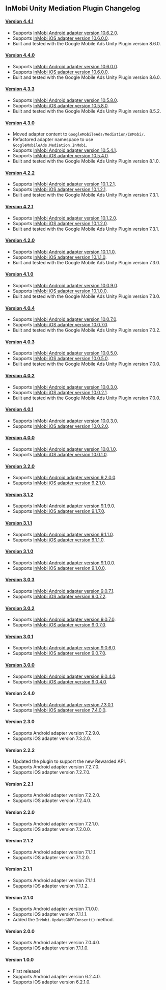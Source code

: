 ## InMobi Unity Mediation Plugin Changelog

#### [Version 4.4.1](https://dl.google.com/googleadmobadssdk/mediation/unity/inmobi/InMobiUnityAdapter-4.4.1.zip)
- Supports [InMobi Android adapter version 10.6.2.0](https://github.com/googleads/googleads-mobile-android-mediation/blob/main/ThirdPartyAdapters/inmobi/CHANGELOG.md#version-10620).
- Supports [InMobi iOS adapter version 10.6.0.0](https://github.com/googleads/googleads-mobile-ios-mediation/blob/main/adapters/InMobi/CHANGELOG.md#version-10600).
- Built and tested with the Google Mobile Ads Unity Plugin version 8.6.0.

#### [Version 4.4.0](https://dl.google.com/googleadmobadssdk/mediation/unity/inmobi/InMobiUnityAdapter-4.4.0.zip)
- Supports [InMobi Android adapter version 10.6.0.0](https://github.com/googleads/googleads-mobile-android-mediation/blob/main/ThirdPartyAdapters/inmobi/CHANGELOG.md#version-10600).
- Supports [InMobi iOS adapter version 10.6.0.0](https://github.com/googleads/googleads-mobile-ios-mediation/blob/main/adapters/InMobi/CHANGELOG.md#version-10600).
- Built and tested with the Google Mobile Ads Unity Plugin version 8.6.0.

#### [Version 4.3.3](https://dl.google.com/googleadmobadssdk/mediation/unity/inmobi/InMobiUnityAdapter-4.3.3.zip)
- Supports [InMobi Android adapter version 10.5.8.0](https://github.com/googleads/googleads-mobile-android-mediation/blob/main/ThirdPartyAdapters/inmobi/CHANGELOG.md#version-10580).
- Supports [InMobi iOS adapter version 10.5.8.0](https://github.com/googleads/googleads-mobile-ios-mediation/blob/main/adapters/InMobi/CHANGELOG.md#version-10580).
- Built and tested with the Google Mobile Ads Unity Plugin version 8.5.2.

#### [Version 4.3.0](https://dl.google.com/googleadmobadssdk/mediation/unity/inmobi/InMobiUnityAdapter-4.3.0.zip)
- Moved adapter content to `GoogleMobileAds/Mediation/InMobi/`.
- Refactored adapter namespace to use `GoogleMobileAds.Mediation.InMobi`.
- Supports [InMobi Android adapter version 10.5.4.1](https://github.com/googleads/googleads-mobile-android-mediation/blob/main/ThirdPartyAdapters/inmobi/CHANGELOG.md#version-10541).
- Supports [InMobi iOS adapter version 10.5.4.0](https://github.com/googleads/googleads-mobile-ios-mediation/blob/main/adapters/InMobi/CHANGELOG.md#version-10540).
- Built and tested with the Google Mobile Ads Unity Plugin version 8.1.0.

#### [Version 4.2.2](https://dl.google.com/googleadmobadssdk/mediation/unity/inmobi/InMobiUnityAdapter-4.2.2.zip)
- Supports [InMobi Android adapter version 10.1.2.1](https://github.com/googleads/googleads-mobile-android-mediation/blob/main/ThirdPartyAdapters/inmobi/CHANGELOG.md#version-10121).
- Supports [InMobi iOS adapter version 10.1.2.1](https://github.com/googleads/googleads-mobile-ios-mediation/blob/main/adapters/InMobi/CHANGELOG.md#version-10121).
- Built and tested with the Google Mobile Ads Unity Plugin version 7.3.1.

#### [Version 4.2.1](https://dl.google.com/googleadmobadssdk/mediation/unity/inmobi/InMobiUnityAdapter-4.2.1.zip)
- Supports [InMobi Android adapter version 10.1.2.0](https://github.com/googleads/googleads-mobile-android-mediation/blob/main/ThirdPartyAdapters/inmobi/CHANGELOG.md#version-10120).
- Supports [InMobi iOS adapter version 10.1.2.0](https://github.com/googleads/googleads-mobile-ios-mediation/blob/main/adapters/InMobi/CHANGELOG.md#version-10120).
- Built and tested with the Google Mobile Ads Unity Plugin version 7.3.1.

#### [Version 4.2.0](https://dl.google.com/googleadmobadssdk/mediation/unity/inmobi/InMobiUnityAdapter-4.2.0.zip)
- Supports [InMobi Android adapter version 10.1.1.0](https://github.com/googleads/googleads-mobile-android-mediation/blob/main/ThirdPartyAdapters/inmobi/CHANGELOG.md#version-10110).
- Supports [InMobi iOS adapter version 10.1.1.0](https://github.com/googleads/googleads-mobile-ios-mediation/blob/main/adapters/InMobi/CHANGELOG.md#version-10110).
- Built and tested with the Google Mobile Ads Unity Plugin version 7.3.0.

#### [Version 4.1.0](https://dl.google.com/googleadmobadssdk/mediation/unity/inmobi/InMobiUnityAdapter-4.1.0.zip)
- Supports [InMobi Android adapter version 10.0.9.0](https://github.com/googleads/googleads-mobile-android-mediation/blob/main/ThirdPartyAdapters/inmobi/CHANGELOG.md#version-10090).
- Supports [InMobi iOS adapter version 10.1.0.0](https://github.com/googleads/googleads-mobile-ios-mediation/blob/main/adapters/InMobi/CHANGELOG.md#version-10100).
- Built and tested with the Google Mobile Ads Unity Plugin version 7.3.0.

#### [Version 4.0.4](https://dl.google.com/googleadmobadssdk/mediation/unity/inmobi/InMobiUnityAdapter-4.0.4.zip)
- Supports [InMobi Android adapter version 10.0.7.0](https://github.com/googleads/googleads-mobile-android-mediation/blob/main/ThirdPartyAdapters/inmobi/CHANGELOG.md#version-10070).
- Supports [InMobi iOS adapter version 10.0.7.0](https://github.com/googleads/googleads-mobile-ios-mediation/blob/main/adapters/InMobi/CHANGELOG.md#version-10070).
- Built and tested with the Google Mobile Ads Unity Plugin version 7.0.2.

#### [Version 4.0.3](https://dl.google.com/googleadmobadssdk/mediation/unity/inmobi/InMobiUnityAdapter-4.0.3.zip)
- Supports [InMobi Android adapter version 10.0.5.0](https://github.com/googleads/googleads-mobile-android-mediation/blob/main/ThirdPartyAdapters/inmobi/CHANGELOG.md#version-10050).
- Supports [InMobi iOS adapter version 10.0.5.0](https://github.com/googleads/googleads-mobile-ios-mediation/blob/main/adapters/InMobi/CHANGELOG.md#version-10050).
- Built and tested with the Google Mobile Ads Unity Plugin version 7.0.0.

#### [Version 4.0.2](https://dl.google.com/googleadmobadssdk/mediation/unity/inmobi/InMobiUnityAdapter-4.0.2.zip)
- Supports [InMobi Android adapter version 10.0.3.0](https://github.com/googleads/googleads-mobile-android-mediation/blob/main/ThirdPartyAdapters/inmobi/CHANGELOG.md#version-10030).
- Supports [InMobi iOS adapter version 10.0.2.1](https://github.com/googleads/googleads-mobile-ios-mediation/blob/main/adapters/InMobi/CHANGELOG.md#version-10021).
- Built and tested with the Google Mobile Ads Unity Plugin version 7.0.0.

#### [Version 4.0.1](https://dl.google.com/googleadmobadssdk/mediation/unity/inmobi/InMobiUnityAdapter-4.0.1.zip)
- Supports [InMobi Android adapter version 10.0.3.0](https://github.com/googleads/googleads-mobile-android-mediation/blob/main/ThirdPartyAdapters/inmobi/CHANGELOG.md#version-10030).
- Supports [InMobi iOS adapter version 10.0.2.0](https://github.com/googleads/googleads-mobile-ios-mediation/blob/main/adapters/InMobi/CHANGELOG.md#version-10020).

#### [Version 4.0.0](https://dl.google.com/googleadmobadssdk/mediation/unity/inmobi/InMobiUnityAdapter-4.0.0.zip)
- Supports [InMobi Android adapter version 10.0.1.0](https://github.com/googleads/googleads-mobile-android-mediation/blob/main/ThirdPartyAdapters/inmobi/CHANGELOG.md#version-10010).
- Supports [InMobi iOS adapter version 10.0.1.0](https://github.com/googleads/googleads-mobile-ios-mediation/blob/main/adapters/InMobi/CHANGELOG.md#version-10010).

#### [Version 3.2.0](https://dl.google.com/googleadmobadssdk/mediation/unity/inmobi/InMobiUnityAdapter-3.2.0.zip)
- Supports [InMobi Android adapter version 9.2.0.0](https://github.com/googleads/googleads-mobile-android-mediation/blob/main/ThirdPartyAdapters/inmobi/CHANGELOG.md#version-9200).
- Supports [InMobi iOS adapter version 9.2.1.0](https://github.com/googleads/googleads-mobile-ios-mediation/blob/main/adapters/InMobi/CHANGELOG.md#version-9210).

#### [Version 3.1.2](https://dl.google.com/googleadmobadssdk/mediation/unity/inmobi/InMobiUnityAdapter-3.1.2.zip)
- Supports [InMobi Android adapter version 9.1.9.0](https://github.com/googleads/googleads-mobile-android-mediation/blob/main/ThirdPartyAdapters/inmobi/CHANGELOG.md#version-9190).
- Supports [InMobi iOS adapter version 9.1.7.0](https://github.com/googleads/googleads-mobile-ios-mediation/blob/main/adapters/InMobi/CHANGELOG.md#version-9170).

#### [Version 3.1.1](https://dl.google.com/googleadmobadssdk/mediation/unity/inmobi/InMobiUnityAdapter-3.1.1.zip)
- Supports [InMobi Android adapter version 9.1.1.0](https://github.com/googleads/googleads-mobile-android-mediation/blob/main/ThirdPartyAdapters/inmobi/CHANGELOG.md#version-9110).
- Supports [InMobi iOS adapter version 9.1.1.0](https://github.com/googleads/googleads-mobile-ios-mediation/blob/main/adapters/InMobi/CHANGELOG.md#version-9110).

#### [Version 3.1.0](https://dl.google.com/googleadmobadssdk/mediation/unity/inmobi/InMobiUnityAdapter-3.1.0.zip)
- Supports [InMobi Android adapter version 9.1.0.0](https://github.com/googleads/googleads-mobile-android-mediation/blob/main/ThirdPartyAdapters/inmobi/CHANGELOG.md#version-9100).
- Supports [InMobi iOS adapter version 9.1.0.0](https://github.com/googleads/googleads-mobile-ios-mediation/blob/main/adapters/InMobi/CHANGELOG.md#version-9100).

#### [Version 3.0.3](https://dl.google.com/googleadmobadssdk/mediation/unity/inmobi/InMobiUnityAdapter-3.0.3.zip)
- Supports [InMobi Android adapter version 9.0.7.1](https://github.com/googleads/googleads-mobile-android-mediation/blob/main/ThirdPartyAdapters/inmobi/CHANGELOG.md#version-9071).
- Supports [InMobi iOS adapter version 9.0.7.2](https://github.com/googleads/googleads-mobile-ios-mediation/blob/main/adapters/InMobi/CHANGELOG.md#version-9072).

#### [Version 3.0.2](https://dl.google.com/googleadmobadssdk/mediation/unity/inmobi/InMobiUnityAdapter-3.0.2.zip)
- Supports [InMobi Android adapter version 9.0.7.0](https://github.com/googleads/googleads-mobile-android-mediation/blob/main/ThirdPartyAdapters/inmobi/CHANGELOG.md#version-9070).
- Supports [InMobi iOS adapter version 9.0.7.0](https://github.com/googleads/googleads-mobile-ios-mediation/blob/main/adapters/InMobi/CHANGELOG.md#version-9070).

#### [Version 3.0.1](https://dl.google.com/googleadmobadssdk/mediation/unity/inmobi/InMobiUnityAdapter-3.0.1.zip)
- Supports [InMobi Android adapter version 9.0.6.0](https://github.com/googleads/googleads-mobile-android-mediation/blob/main/ThirdPartyAdapters/inmobi/CHANGELOG.md#version-9060).
- Supports [InMobi iOS adapter version 9.0.7.0](https://github.com/googleads/googleads-mobile-ios-mediation/blob/main/adapters/InMobi/CHANGELOG.md#version-9070).

#### [Version 3.0.0](https://dl.google.com/googleadmobadssdk/mediation/unity/inmobi/InMobiUnityAdapter-3.0.0.zip)
- Supports [InMobi Android adapter version 9.0.4.0](https://github.com/googleads/googleads-mobile-android-mediation/blob/main/ThirdPartyAdapters/inmobi/CHANGELOG.md#version-9040).
- Supports [InMobi iOS adapter version 9.0.4.0](https://github.com/googleads/googleads-mobile-ios-mediation/blob/main/adapters/InMobi/CHANGELOG.md#version-9040).

#### Version 2.4.0
- Supports [InMobi Android adapter version 7.3.0.1](https://github.com/googleads/googleads-mobile-android-mediation/blob/main/ThirdPartyAdapters/inmobi/CHANGELOG.md#version-7301).
- Supports [InMobi iOS adapter version 7.4.0.0](https://github.com/googleads/googleads-mobile-ios-mediation/blob/main/adapters/InMobi/CHANGELOG.md#version-7400).

#### Version 2.3.0
- Supports Android adapter version 7.2.9.0.
- Supports iOS adapter version 7.3.2.0.

#### Version 2.2.2
- Updated the plugin to support the new Rewarded API.
- Supports Android adapter version 7.2.7.0.
- Supports iOS adapter version 7.2.7.0.

#### Version 2.2.1
- Supports Android adapter version 7.2.2.0.
- Supports iOS adapter version 7.2.4.0.

#### Version 2.2.0
- Supports Android adapter version 7.2.1.0.
- Supports iOS adapter version 7.2.0.0.

#### Version 2.1.2
- Supports Android adapter version 7.1.1.1.
- Supports iOS adapter version 7.1.2.0.

#### Version 2.1.1
- Supports Android adapter version 7.1.1.1.
- Supports iOS adapter version 7.1.1.2.

#### Version 2.1.0
- Supports Android adapter version 7.1.0.0.
- Supports iOS adapter version 7.1.1.1.
- Added the `InMobi.UpdateGDPRConsent()` method.

#### Version 2.0.0
- Supports Android adapter version 7.0.4.0.
- Supports iOS adapter version 7.1.1.0.

#### Version 1.0.0
- First release!
- Supports Android adapter version 6.2.4.0.
- Supports iOS adapter version 6.2.1.0.
